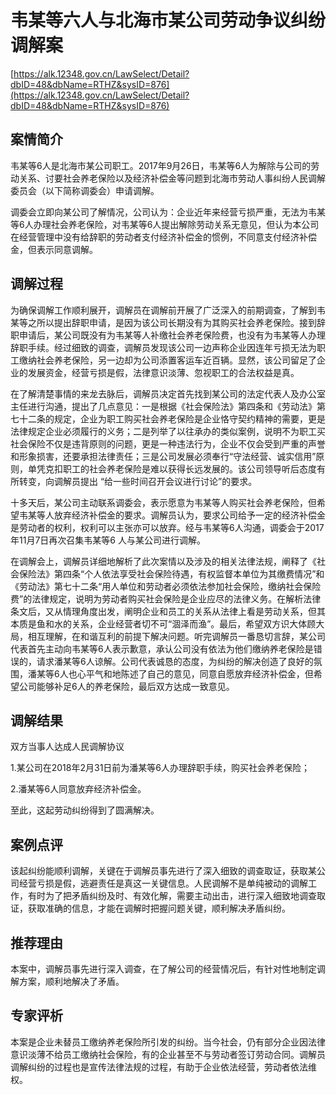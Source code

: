 # 韦某等六人与北海市某公司劳动争议纠纷调解案 

[https://alk.12348.gov.cn/LawSelect/Detail?dbID=48&dbName=RTHZ&sysID=876](https://alk.12348.gov.cn/LawSelect/Detail?dbID=48&dbName=RTHZ&sysID=876) 


## 案情简介 

韦某等6人是北海市某公司职工。2017年9月26日，韦某等6人为解除与公司的劳动关系、讨要社会养老保险以及经济补偿金等问题到北海市劳动人事纠纷人民调解委员会（以下简称调委会）申请调解。 
 
调委会立即向某公司了解情况，公司认为：企业近年来经营亏损严重，无法为韦某等6人办理社会养老保险，对韦某等6人提出解除劳动关系无意见，但认为本公司在经营管理中没有给辞职的劳动者支付经济补偿金的惯例，不同意支付经济补偿金，但表示同意调解。 

## 调解过程 

为确保调解工作顺利展开，调解员在调解前开展了广泛深入的前期调查，了解到韦某等之所以提出辞职申请，是因为该公司长期没有为其购买社会养老保险。接到辞职申请后，某公司既没有为韦某等人补缴社会养老保险费，也没有为韦某等人办理辞职手续。经过细致的调查，调解员发现该公司一边声称企业因连年亏损无法为职工缴纳社会养老保险，另一边却为公司添置客运车近百辆。显然，该公司留足了企业的发展资金，经营亏损是假，法律意识淡薄、忽视职工的合法权益是真。 
 
在了解清楚事情的来龙去脉后，调解员决定首先找到某公司的法定代表人及办公室主任进行沟通，提出了几点意见：一是根据《社会保险法》第四条和《劳动法》第七十二条的规定，企业为职工购买社会养老保险是企业恪守契约精神的需要，更是法律规定企业必须履行的义务；二是列举了以往承办的类似案例，说明不为职工买社会保险不仅是违背原则的问题，更是一种违法行为，企业不仅会受到严重的声誉和形象损害，还要承担法律责任；三是公司发展必须奉行“守法经营、诚实信用”原则，单凭克扣职工的社会养老保险是难以获得长远发展的。该公司领导听后态度有所转变，向调解员提出 “给一些时间召开会议进行讨论”的要求。 
 
十多天后，某公司主动联系调委会，表示愿意为韦某等人购买社会养老保险，但希望韦某等人放弃经济补偿金的要求。调解员认为，要求公司给予一定的经济补偿金是劳动者的权利，权利可以主张亦可以放弃。经与韦某等6人沟通，调委会于2017年11月7日再次召集韦某等6 人与某公司进行调解。 
 
在调解会上，调解员详细地解析了此次案情以及涉及的相关法律法规，阐释了《社会保险法》第四条“个人依法享受社会保险待遇，有权监督本单位为其缴费情况”和《劳动法》第七十二条“用人单位和劳动者必须依法参加社会保险，缴纳社会保险费”的法律规定，说明为劳动者购买社会保险是企业应尽的法律义务。在解析法律条文后，又从情理角度出发，阐明企业和员工的关系从法律上看是劳动关系，但其本质是鱼和水的关系，企业经营者切不可“涸泽而渔”。最后，希望双方识大体顾大局，相互理解，在和谐互利的前提下解决问题。听完调解员一番恳切言辞，某公司代表首先主动向韦某等6人表示歉意，承认公司没有依法为他们缴纳养老保险是错误的，请求潘某等6人谅解。公司代表诚恳的态度，为纠纷的解决创造了良好的氛围，潘某等6人也心平气和地陈述了自己的意见，同意自愿放弃经济补偿金，但希望公司能够补足6人的养老保险，最后双方达成一致意见。 

## 调解结果 

 
 
 
双方当事人达成人民调解协议 
 
1.某公司在2018年2月31日前为潘某等6人办理辞职手续，购买社会养老保险； 
 
2.潘某等6人同意放弃经济补偿金。 
 
至此，这起劳动纠纷得到了圆满解决。 
 
 
 

## 案例点评 

该起纠纷能顺利调解，关键在于调解员事先进行了深入细致的调查取证，获取某公司经营亏损是假，逃避责任是真这一关键信息。人民调解不是单纯被动的调解工作，有时为了把矛盾纠纷及时、有效化解，需要主动出击，进行深入细致地调查取证，获取准确的信息，才能在调解时把握问题关键，顺利解决矛盾纠纷。 

## 推荐理由 

本案中，调解员事先进行深入调查，在了解公司的经营情况后，有针对性地制定调解方案，顺利地解决了矛盾。 

## 专家评析 

本案是企业未替员工缴纳养老保险所引发的纠纷。当今社会，仍有部分企业因法律意识淡薄不给员工缴纳社会保险，有的企业甚至不与劳动者签订劳动合同。调解员调解纠纷的过程也是宣传法律法规的过程，有助于企业依法经营，劳动者依法维权。 
